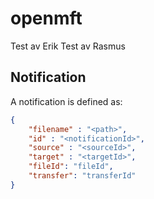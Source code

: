 openmft
=======
Test av Erik
Test av Rasmus


## Notification
A notification is defined as:
```json
{ 
	"filename" : "<path>",
	"id" : "<notificationId>",
	"source" : "<sourceId>",
	"target" : "<targetId>",
	"fileId": "fileId",
	"transfer": "transferId" 
}
```